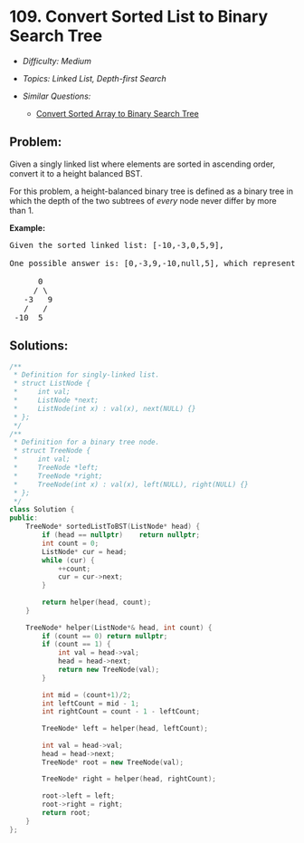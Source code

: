 # 109. Convert Sorted List to Binary Search Tree

* *Difficulty: Medium*

* *Topics: Linked List, Depth-first Search*

* *Similar Questions:*

  * [Convert Sorted Array to Binary Search Tree](convert-sorted-array-to-binary-search-tree.md)

## Problem:

<p>Given a singly linked list where elements are sorted in ascending order, convert it to a height balanced BST.</p>

<p>For this problem, a height-balanced binary tree is defined as a binary tree in which the depth of the two subtrees of <em>every</em> node never differ by more than 1.</p>

<p><strong>Example:</strong></p>

<pre>
Given the sorted linked list: [-10,-3,0,5,9],

One possible answer is: [0,-3,9,-10,null,5], which represents the following height balanced BST:

      0
     / \
   -3   9
   /   /
 -10  5
</pre>

## Solutions:

```c++
/**
 * Definition for singly-linked list.
 * struct ListNode {
 *     int val;
 *     ListNode *next;
 *     ListNode(int x) : val(x), next(NULL) {}
 * };
 */
/**
 * Definition for a binary tree node.
 * struct TreeNode {
 *     int val;
 *     TreeNode *left;
 *     TreeNode *right;
 *     TreeNode(int x) : val(x), left(NULL), right(NULL) {}
 * };
 */
class Solution {
public:
    TreeNode* sortedListToBST(ListNode* head) {
        if (head == nullptr)    return nullptr;
        int count = 0;
        ListNode* cur = head;
        while (cur) {
            ++count;
            cur = cur->next;
        }
        
        return helper(head, count);        
    }
    
    TreeNode* helper(ListNode*& head, int count) {
        if (count == 0) return nullptr;
        if (count == 1) {
            int val = head->val;
            head = head->next;
            return new TreeNode(val);
        }
        
        int mid = (count+1)/2;
        int leftCount = mid - 1;
        int rightCount = count - 1 - leftCount;
        
        TreeNode* left = helper(head, leftCount);
        
        int val = head->val;
        head = head->next;
        TreeNode* root = new TreeNode(val);
        
        TreeNode* right = helper(head, rightCount);
        
        root->left = left;
        root->right = right;
        return root;
    }
};
```
